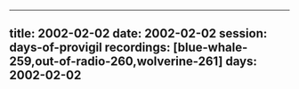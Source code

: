 
---
title: 2002-02-02
date:  2002-02-02
session: days-of-provigil
recordings: [blue-whale-259,out-of-radio-260,wolverine-261]
days: 2002-02-02
---
